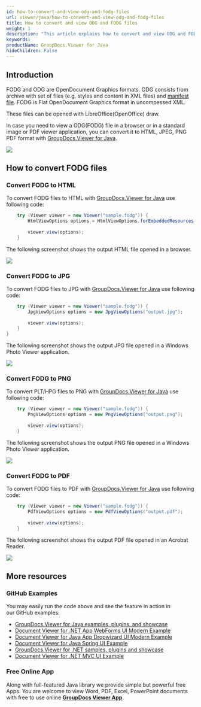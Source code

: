 ```yaml
---
id: how-to-convert-and-view-odg-and-fodg-files
url: viewer/java/how-to-convert-and-view-odg-and-fodg-files
title: How to convert and view ODG and FODG files
weight: 1
description: "This article explains how to convert and view ODG and FODG files with GroupDocs.Viewer within your Java applications."
keywords: 
productName: GroupDocs.Viewer for Java
hideChildren: False
---
```

## Introduction

FODG and ODG are OpenDocument Graphics formats. ODG consists from archive with set of files (e.g. styles and content in XML files) and [manifest file](https://en.wikipedia.org/wiki/Manifest_file). FODG is Flat OpenDocument Graphics format in uncompessed XML.

These files can be opened with LibreOffice(OpenOffice) draw.

In case you need to view a ODG(FODG) file in a browser or in a standard image or PDF viewer application, you can convert it to HTML, JPEG, PNG  PDF format with [GroupDocs.Viewer for Java](https://products.groupdocs.com/viewer/java). 

![](viewer/java/images/how-to-convert-and-view-odg-and-fodg-files.png)

## How to convert FODG files

### Convert FODG to HTML

To convert FODG files to HTML with [GroupDocs.Viewer for Java](https://products.groupdocs.com/viewer/java) use following code:

```java
    try (Viewer viewer = new Viewer("sample.fodg")) {
        HtmlViewOptions options = HtmlViewOptions.forEmbeddedResources("output.html");
    
        viewer.view(options);
    }
```

The following screenshot shows the output HTML file opened in a browser.

![](viewer/java/images/how-to-convert-and-view-odg-and-fodg-files_1.png)

### Convert FODG to JPG

To convert FODG files to JPG with [GroupDocs.Viewer for Java](https://products.groupdocs.com/viewer/java) use following code: 

```java
    try (Viewer viewer = new Viewer("sample.fodg")) {
        JpgViewOptions options = new JpgViewOptions("output.jpg");
        
        viewer.view(options);
    }
}
```

The following screenshot shows the output JPG file opened in a Windows Photo Viewer application.

![](viewer/java/images/how-to-convert-and-view-odg-and-fodg-files_2.png)

### Convert FODG to PNG

To convert PLT/HPG files to PNG with [GroupDocs.Viewer for Java](https://products.groupdocs.com/viewer/java) use following code: 

```java
    try (Viewer viewer = new Viewer("sample.fodg")) {
        PngViewOptions options = new PngViewOptions("output.png");
        
        viewer.view(options);
    }
```

The following screenshot shows the output PNG file opened in a Windows Photo Viewer application.

![](viewer/java/images/how-to-convert-and-view-odg-and-fodg-files_3.png)

### Convert FODG to PDF

To convert FODG files to PDF with [GroupDocs.Viewer for Java](https://products.groupdocs.com/viewer/java) use following code: 

```java
    try (Viewer viewer = new Viewer("sample.fodg")) {
        PdfViewOptions options = new PdfViewOptions("output.pdf");
        
        viewer.view(options);
    }
```

The following screenshot shows the output PDF file opened in an Acrobat Reader.

![](viewer/java/images/how-to-convert-and-view-odg-and-fodg-files_4.png)

## More resources
### GitHub Examples
You may easily run the code above and see the feature in action in our GitHub examples:
*   [GroupDocs.Viewer for Java examples, plugins, and showcase](https://github.com/groupdocs-viewer/GroupDocs.Viewer-for-Java)
*   [Document Viewer for .NET App WebForms UI Modern Example](https://github.com/groupdocs-viewer/GroupDocs.Viewer-for-.NET-WebForms)    
*   [Document Viewer for Java App Dropwizard UI Modern Example](https://github.com/groupdocs-viewer/GroupDocs.Viewer-for-Java-Dropwizard)    
*   [Document Viewer for Java Spring UI Example](https://github.com/groupdocs-viewer/GroupDocs.Viewer-for-Java-Spring)
*   [GroupDocs.Viewer for .NET samples, plugins and showcase](https://github.com/groupdocs-viewer/GroupDocs.Viewer-for-.NET)
*   [Document Viewer for .NET MVC UI Example](https://github.com/groupdocs-viewer/GroupDocs.Viewer-for-Java-MVC)     

### Free Online App
Along with full-featured Java library we provide simple but powerful free Apps.
You are welcome to view Word, PDF, Excel, PowerPoint documents with free to use online **[GroupDocs Viewer App](https://products.groupdocs.app/viewer)**.